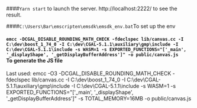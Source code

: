 ####```Yarn start``` to launch the server. http://localhost:2222/ to see the result.

####```C:\Users\Bar\emscripten\emsdk\emsdk_env.bat```To set up the env

#### ```emcc -DCGAL_DISABLE_ROUNDING_MATH_CHECK -fdeclspec lib/canvas.cc -I C:\dev\boost_1_74_0 -I C:\dev\CGAL-5.1.1\auxiliary\gmp\include -I C:\dev\CGAL-5.1.1\include -s WASM=1 -s EXPORTED_FUNCTIONS="['_main', '_displayShape', '_getDisplayBufferAddress']" -o public/canvas.js   ``` To generate the JS file



Last used: emcc -O3 -DCGAL_DISABLE_ROUNDING_MATH_CHECK -fdeclspec lib/canvas.cc -I C:\dev\boost_1_74_0 -I C:\dev\CGAL-5.1.1\auxiliary\gmp\include -I C:\dev\CGAL-5.1.1\include -s WASM=1 -s EXPORTED_FUNCTIONS="['_main', '_displayShape', '_getDisplayBufferAddress']" -s TOTAL_MEMORY=16MB -o public/canvas.js